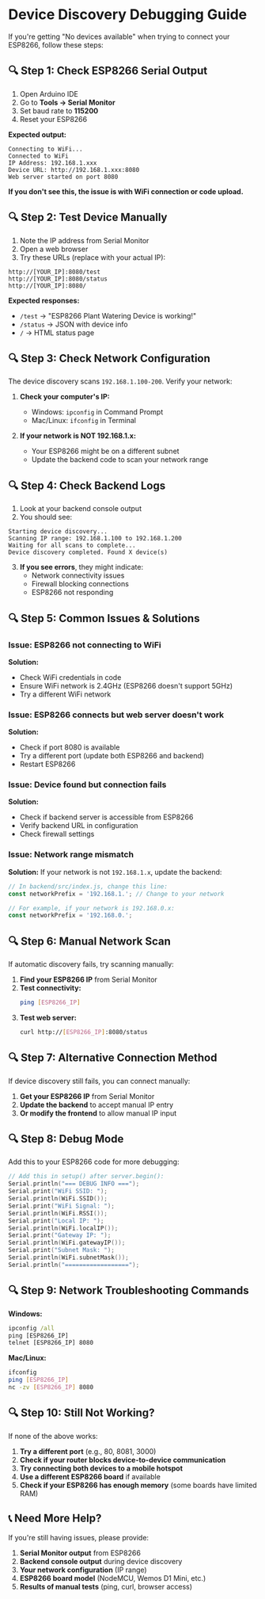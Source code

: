 # Device Discovery Debugging Guide

If you're getting "No devices available" when trying to connect your ESP8266, follow these steps:

## 🔍 **Step 1: Check ESP8266 Serial Output**

1. Open Arduino IDE
2. Go to **Tools → Serial Monitor**
3. Set baud rate to **115200**
4. Reset your ESP8266

**Expected output:**
```
Connecting to WiFi...
Connected to WiFi
IP Address: 192.168.1.xxx
Device URL: http://192.168.1.xxx:8080
Web server started on port 8080
```

**If you don't see this, the issue is with WiFi connection or code upload.**

## 🔍 **Step 2: Test Device Manually**

1. Note the IP address from Serial Monitor
2. Open a web browser
3. Try these URLs (replace with your actual IP):

```
http://[YOUR_IP]:8080/test
http://[YOUR_IP]:8080/status
http://[YOUR_IP]:8080/
```

**Expected responses:**
- `/test` → "ESP8266 Plant Watering Device is working!"
- `/status` → JSON with device info
- `/` → HTML status page

## 🔍 **Step 3: Check Network Configuration**

The device discovery scans `192.168.1.100-200`. Verify your network:

1. **Check your computer's IP:**
   - Windows: `ipconfig` in Command Prompt
   - Mac/Linux: `ifconfig` in Terminal

2. **If your network is NOT 192.168.1.x:**
   - Your ESP8266 might be on a different subnet
   - Update the backend code to scan your network range

## 🔍 **Step 4: Check Backend Logs**

1. Look at your backend console output
2. You should see:
```
Starting device discovery...
Scanning IP range: 192.168.1.100 to 192.168.1.200
Waiting for all scans to complete...
Device discovery completed. Found X device(s)
```

3. **If you see errors**, they might indicate:
   - Network connectivity issues
   - Firewall blocking connections
   - ESP8266 not responding

## 🔍 **Step 5: Common Issues & Solutions**

### **Issue: ESP8266 not connecting to WiFi**
**Solution:**
- Check WiFi credentials in code
- Ensure WiFi network is 2.4GHz (ESP8266 doesn't support 5GHz)
- Try a different WiFi network

### **Issue: ESP8266 connects but web server doesn't work**
**Solution:**
- Check if port 8080 is available
- Try a different port (update both ESP8266 and backend)
- Restart ESP8266

### **Issue: Device found but connection fails**
**Solution:**
- Check if backend server is accessible from ESP8266
- Verify backend URL in configuration
- Check firewall settings

### **Issue: Network range mismatch**
**Solution:**
If your network is not `192.168.1.x`, update the backend:

```javascript
// In backend/src/index.js, change this line:
const networkPrefix = '192.168.1.'; // Change to your network

// For example, if your network is 192.168.0.x:
const networkPrefix = '192.168.0.';
```

## 🔍 **Step 6: Manual Network Scan**

If automatic discovery fails, try scanning manually:

1. **Find your ESP8266 IP** from Serial Monitor
2. **Test connectivity:**
   ```bash
   ping [ESP8266_IP]
   ```
3. **Test web server:**
   ```bash
   curl http://[ESP8266_IP]:8080/status
   ```

## 🔍 **Step 7: Alternative Connection Method**

If device discovery still fails, you can connect manually:

1. **Get your ESP8266 IP** from Serial Monitor
2. **Update the backend** to accept manual IP entry
3. **Or modify the frontend** to allow manual IP input

## 🔍 **Step 8: Debug Mode**

Add this to your ESP8266 code for more debugging:

```cpp
// Add this in setup() after server.begin():
Serial.println("=== DEBUG INFO ===");
Serial.print("WiFi SSID: ");
Serial.println(WiFi.SSID());
Serial.print("WiFi Signal: ");
Serial.println(WiFi.RSSI());
Serial.print("Local IP: ");
Serial.println(WiFi.localIP());
Serial.print("Gateway IP: ");
Serial.println(WiFi.gatewayIP());
Serial.print("Subnet Mask: ");
Serial.println(WiFi.subnetMask());
Serial.println("==================");
```

## 🔍 **Step 9: Network Troubleshooting Commands**

**Windows:**
```cmd
ipconfig /all
ping [ESP8266_IP]
telnet [ESP8266_IP] 8080
```

**Mac/Linux:**
```bash
ifconfig
ping [ESP8266_IP]
nc -zv [ESP8266_IP] 8080
```

## 🔍 **Step 10: Still Not Working?**

If none of the above works:

1. **Try a different port** (e.g., 80, 8081, 3000)
2. **Check if your router blocks device-to-device communication**
3. **Try connecting both devices to a mobile hotspot**
4. **Use a different ESP8266 board** if available
5. **Check if your ESP8266 has enough memory** (some boards have limited RAM)

## 📞 **Need More Help?**

If you're still having issues, please provide:
1. **Serial Monitor output** from ESP8266
2. **Backend console output** during device discovery
3. **Your network configuration** (IP range)
4. **ESP8266 board model** (NodeMCU, Wemos D1 Mini, etc.)
5. **Results of manual tests** (ping, curl, browser access) 